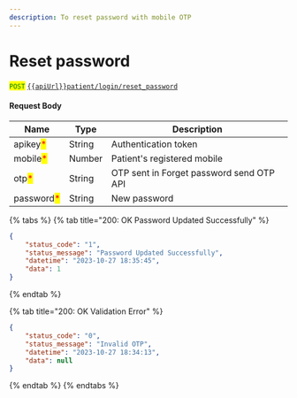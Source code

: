 ```yaml
---
description: To reset password with mobile OTP
---
```


# Reset password

<mark style="color:green;">`POST`</mark> [`{{apiUrl}}patient/login/reset_password`](https://api.evitalrx.in/v1/patient/login/reset_password)

#### Request Body

| Name                                       | Type   | Description                              |
| ------------------------------------------ | ------ | ---------------------------------------- |
| apikey<mark style="color:red;">\*</mark>   | String | Authentication token                     |
| mobile<mark style="color:red;">\*</mark>   | Number | Patient's registered mobile              |
| otp<mark style="color:red;">\*</mark>      | String | OTP sent in Forget password send OTP API |
| password<mark style="color:red;">\*</mark> | String | New password                             |

{% tabs %}
{% tab title="200: OK Password Updated Successfully" %}
```json
{
    "status_code": "1",
    "status_message": "Password Updated Successfully",
    "datetime": "2023-10-27 18:35:45",
    "data": 1
}
```
{% endtab %}

{% tab title="200: OK Validation Error" %}
```json
{
    "status_code": "0",
    "status_message": "Invalid OTP",
    "datetime": "2023-10-27 18:34:13",
    "data": null
}
```
{% endtab %}
{% endtabs %}

